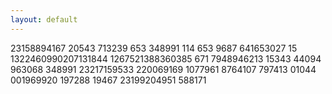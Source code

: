 ```yaml
---
layout: default
---
```

23158894167 20543 713239 653 348991 114 653 9687 641653027 15 1322460990207131844 1267521388360385 671 7948946213 15343 44094 963068 348991 23217159533 220069169 1077961 8764107 797413 01044 001969920 197288 19467 23199204951 588171